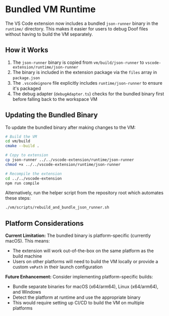 # Bundled VM Runtime

The VS Code extension now includes a bundled `json-runner` binary in the `runtime/` directory. This makes it easier for users to debug Doof files without having to build the VM separately.

## How it Works

1. The `json-runner` binary is copied from `vm/build/json-runner` to `vscode-extension/runtime/json-runner`
2. The binary is included in the extension package via the `files` array in `package.json`
3. The `.vscodeignore` file explicitly includes `runtime/json-runner` to ensure it's packaged
4. The debug adapter (`debugAdapter.ts`) checks for the bundled binary first before falling back to the workspace VM

## Updating the Bundled Binary

To update the bundled binary after making changes to the VM:

```bash
# Build the VM
cd vm/build
cmake --build .

# Copy to extension
cp json-runner ../../vscode-extension/runtime/json-runner
chmod +x ../../vscode-extension/runtime/json-runner

# Recompile the extension
cd ../../vscode-extension
npm run compile
```

Alternatively, run the helper script from the repository root which automates these steps:

```bash
./vm/scripts/rebuild_and_bundle_json_runner.sh
```

## Platform Considerations

**Current Limitation:** The bundled binary is platform-specific (currently macOS). This means:
- The extension will work out-of-the-box on the same platform as the build machine
- Users on other platforms will need to build the VM locally or provide a custom `vmPath` in their launch configuration

**Future Enhancement:** Consider implementing platform-specific builds:
- Bundle separate binaries for macOS (x64/arm64), Linux (x64/arm64), and Windows
- Detect the platform at runtime and use the appropriate binary
- This would require setting up CI/CD to build the VM on multiple platforms
